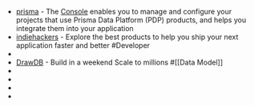 - [prisma](https://www.prisma.io/) - The [Console](http://console.prisma.io/) enables you to manage and configure your projects that use Prisma Data Platform (PDP) products, and helps you integrate them into your application
- [indiehackers](https://www.indiehackers.site/) - Explore the best products to help you ship your next application faster and better #Developer
-
- [DrawDB](https://drawdb.vercel.app/) - Build in a weekend Scale to millions #[[Data Model]]
-
-
-
-
